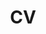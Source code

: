 ---
title: "CV"
layout: default
sitemap: true
permalink: /cv/
redirect_to:
  - https://www.dropbox.com/s/r5zr06vg8x2rxwf/g4brielvs_cv_en.pdf?raw=1
---